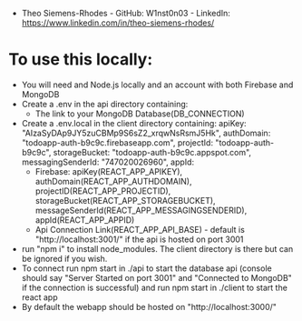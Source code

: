 - Theo Siemens-Rhodes - GitHub: W1nst0n03 - LinkedIn: https://www.linkedin.com/in/theo-siemens-rhodes/

# To use this locally:
- You will need and Node.js locally and an account with both Firebase and MongoDB
- Create a .env in the api directory containing:
  - The link to your MongoDB Database(DB_CONNECTION)
- Create a .env.local in the client directory containing: 
apiKey: "AIzaSyDAp9JY5zuCBMp9S6sZ2_xrqwNsRsmJ5Hk",
  authDomain: "todoapp-auth-b9c9c.firebaseapp.com",
  projectId: "todoapp-auth-b9c9c",
  storageBucket: "todoapp-auth-b9c9c.appspot.com",
  messagingSenderId: "747020026960",
  appId:
  - Firebase: apiKey(REACT_APP_APIKEY), authDomain(REACT_APP_AUTHDOMAIN), projectID(REACT_APP_PROJECTID), storageBucket(REACT_APP_STORAGEBUCKET),
  messageSenderId(REACT_APP_MESSAGINGSENDERID), appId(REACT_APP_APPID)
  - Api Connection Link(REACT_APP_API_BASE) - default is "http://localhost:3001/" if the api is hosted on port 3001
 - run "npm i" to install node_modules. The client directory is there but can be ignored if you wish.
 - To connect run npm start in ./api to start the database api (console should say "Server Started on port 3001" and "Connected to MongoDB" if the connection is successful) and run npm start in ./client to start the react app
 - By default the webapp should be hosted on "http://localhost:3000/"
